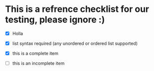 # This is a refrence checklist for our testing, please ignore :)


- [x] Holla
- [x] list syntax required (any unordered or ordered list supported)
- [x] this is a complete item
- [ ] this is an incomplete item


